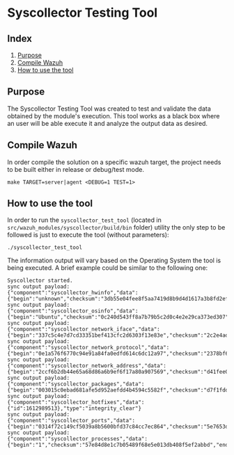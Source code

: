 # Syscollector Testing Tool
## Index
1. [Purpose](#purpose)
2. [Compile Wazuh](#compile-wazuh)
3. [How to use the tool](#how-to-use-the-tool)

## Purpose
The Syscollector Testing Tool was created to test and validate the data obtained by the module's execution. This tool works as a black box where an user will be able execute it and analyze the output data as desired.

## Compile Wazuh
In order compile the solution on a specific wazuh target, the project needs to be built either in release or debug/test mode.
```
make TARGET=server|agent <DEBUG=1 TEST=1>
```

## How to use the tool
In order to run the `syscollector_test_tool` (located in `src/wazuh_modules/syscollector/build/bin` folder) utility the only step to be followed is just to execute the tool (without parameters):
```
./syscollector_test_tool
```

The information output will vary based on the Operating System the tool is being executed. 
A brief example could be similar to the following one:

```
Syscollector started.
sync output payload:
{"component":"syscollector_hwinfo","data":{"begin":"unknown","checksum":"3db55e04fee8f5aa7419d8b9d4d1617a3b8fd2ef","end":"unknown","id":1612989513},"type":"integrity_check_global"}
sync output payload:
{"component":"syscollector_osinfo","data":{"begin":"Ubuntu","checksum":"0c240d543ff8a7b79b5c2d0c4e2e29ca373ed307","end":"Ubuntu","id":1612989513},"type":"integrity_check_global"}
sync output payload:
{"component":"syscollector_network_iface","data":{"begin":"337c5c4e7d7cd33351bef413cfc2d6303f13e83e","checksum":"2c2e4ad6d01264dc57b2b3039e49a96ca1509330","end":"d131e91c2db8ceb58409fc3bb90aaeb4d1e4ec91","id":1612989513},"type":"integrity_check_global"}
sync output payload:
{"component":"syscollector_network_protocol","data":{"begin":"0e1a576f6770c94e91a84fa0edfd614c6dc12a97","checksum":"2378bf6ee268515ac6cad0945e4a34be8dd631d5","end":"db5cc5ed93bcde1022fcc50aa26b9de65c1f15e2","id":1612989513},"type":"integrity_check_global"}
sync output payload:
{"component":"syscollector_network_address","data":{"begin":"2ccf6b2db44e65a68d86a6b9ef6f17a80a907569","checksum":"d41fee050466607400a5f290ed9b894029db85fc","end":"e9981f5ab4c34df5aa88d243e53b1d4426a0516b","id":1612989513},"type":"integrity_check_global"}
sync output payload:
{"component":"syscollector_packages","data":{"begin":"003015c0ebad681afe5d952aefdd4b4594c5582f","checksum":"d7f1fddc385a2b2ed217d4e4f69d8dea91c59b3b","end":"fff4269c511fbd018de2f99a51418cb7df642b5d","id":1612989513},"type":"integrity_check_global"}
sync output payload:
{"component":"syscollector_hotfixes","data":{"id":1612989513},"type":"integrity_clear"}
sync output payload:
{"component":"syscollector_ports","data":{"begin":"0314f72c149cf5039a8b5600bfd37c84cc7ec864","checksum":"5e7653d32d990ee20d8721c5d364031d81a24ea9","end":"e4275099e8eda9a6361665b27d166208ac573609","id":1612989513},"type":"integrity_check_global"}
sync output payload:
{"component":"syscollector_processes","data":{"begin":"1","checksum":"57e84d8e1c7b05489f68e5e013db408f5ef2abbd","end":"984","id":1612989513},"type":"integrity_check_global"}
```
